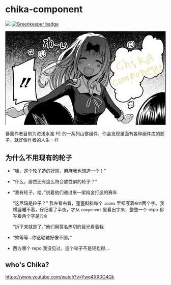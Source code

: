 # chika-component

![](https://img.shields.io/circleci/project/github/zy410419243/chika-component.svg?style=flat)
[![Greenkeeper badge](https://badges.greenkeeper.io/zy410419243/chika-component.svg)](https://greenkeeper.io/)


![chika-component](./docs/chika-component.png)

暴露作者目前为资浅水准 FE 的一系列山寨组件，你会发现里面有各种组件库的影子，就好像作者的人生一样

## 为什么不用现有的轮子

- “哇，这个轮子造的好屌，麻麻我也想造一个！”

- “什么，居然还有这么符合朕性癖的轮子？”

- “我有轮子，给。”说着他们递过来一架纯金打造的赛车

  “这尼玛是轮子？” 我左看右看，歪歪斜斜每个 `index` 里都写着`规范`两个字。我横竖睡不着，仔细看了半夜，才从 `component` 里看出字来，整整一个 repo 都写着两个字是`冗余`

  “拆下来就是了。”他们用莫名热切的目光看着我

- “欸等等...你这轱辘好像不圆。”

- 西方哪个 repo 我没见过，造个轮子不是轻松得...

## who's Chika?

https://www.youtube.com/watch?v=Ywq4XR0G4Qk
